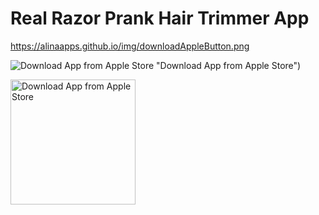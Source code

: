 # Real Razor Prank Hair Trimmer App

https://alinaapps.github.io/img/downloadAppleButton.png

![Download App from Apple Store](https://alinaapps.github.io/img/downloadAppleButton.png) "Download App from Apple Store")

<a href="https://itunes.apple.com/app/id6444388391">
<img src="https://alinaapps.github.io/img/downloadAppleButton.png" width="200px" alt="Download App from Apple Store" title="Download App from Apple Store" />
</a>
